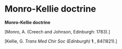 # Monro-Kellie doctrine

**Monro-Kellie doctrine**

\[Monro, A. (Creech and Johnson, Edinburgh: 1783).\]

\[Kellie, G. *Trans Med Chir Soc (Edinburgh)* **1** , 84(1821).\]
